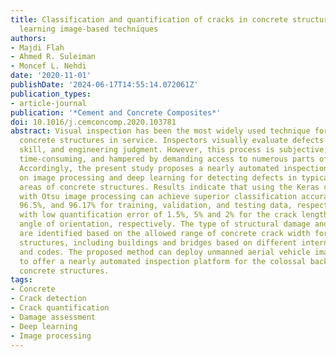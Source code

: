```yaml
---
title: Classification and quantification of cracks in concrete structures using deep
  learning image-based techniques
authors:
- Majdi Flah
- Ahmed R. Suleiman
- Moncef L. Nehdi
date: '2020-11-01'
publishDate: '2024-06-17T14:55:14.072061Z'
publication_types:
- article-journal
publication: '*Cement and Concrete Composites*'
doi: 10.1016/j.cemconcomp.2020.103781
abstract: Visual inspection has been the most widely used technique for monitoring
  concrete structures in service. Inspectors visually evaluate defects based on experience,
  skill, and engineering judgment. However, this process is subjective, laborious,
  time-consuming, and hampered by demanding access to numerous parts of complex structures.
  Accordingly, the present study proposes a nearly automated inspection model based
  on image processing and deep learning for detecting defects in typically inaccessible
  areas of concrete structures. Results indicate that using the Keras classifier combined
  with Otsu image processing can achieve superior classification accuracy of 97.63%,
  96.5%, and 96.17% for training, validation, and testing data, respectively, along
  with low quantification error of 1.5%, 5% and 2% for the crack length, width, and
  angle of orientation, respectively. The type of structural damage and its severity
  are identified based on the allowed range of concrete crack width for different
  structures, including buildings and bridges based on different international standards
  and codes. The proposed method can deploy unmanned aerial vehicle image acquisition
  to offer a nearly automated inspection platform for the colossal backlog of aging
  concrete structures.
tags:
- Concrete
- Crack detection
- Crack quantification
- Damage assessment
- Deep learning
- Image processing
---
```

